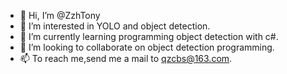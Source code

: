 - 👋 Hi, I’m @ZzhTony
- 👀 I’m interested in YOLO and object detection.
- 🌱 I’m currently learning programming object detection with c#.
- 💞️ I’m looking to collaborate on object detection programming.
- 📫 To reach me,send me a mail to qzcbs@163.com.

<!---
ZzhTony/ZzhTony is a ✨ special ✨ repository because its `README.md` (this file) appears on your GitHub profile.
You can click the Preview link to take a look at your changes.
--->
